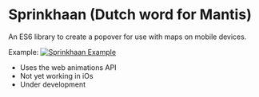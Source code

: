 # Sprinkhaan (Dutch word for Mantis)

An ES6 library to create a popover for use with maps on mobile devices.

Example:
[![Sprinkhaan Example](https://img.youtube.com/vi/yJDuHduoRE4/0.jpg)](https://www.youtube.com/watch?v=yJDuHduoRE4) 

* Uses the web animations API
* Not yet working in iOs
* Under development